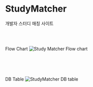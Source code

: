 # StudyMatcher
개발자 스터디 매칭 사이트

<br>
<br>

Flow Chart
![Study Matcher Flow chart](https://user-images.githubusercontent.com/14210444/132620951-6c6976cd-fc87-4f58-a918-996858e5d115.jpg)


<br>
<br>
<br>

DB Table
![StudyMatcher DB table](https://user-images.githubusercontent.com/14210444/132128570-9da93696-7068-48c8-bc6d-9d96e0ec76f9.png)

